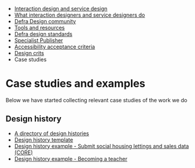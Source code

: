 <!-- Nav -->
* [Interaction design and service design](/README.md)
* [What interaction designers and service designers do](/design.md)
* [Defra Design community](/community.md)
* [Tools and resources](/tools-and-resources.md)
* [Defra design standards](https://github.com/DEFRA/design-standards)
* [Specialist Publisher](/specialist-publisher.md)
* [Accessibility acceptance criteria](/accessibility-acceptance-criteria.md)
* [Design crits](/design-crits.md)
* Case studies

# Case studies and examples 

Below we have started collecting relevant case studies of the work we do

## Design history

* [A directory of design histories](https://x-govuk.github.io/govuk-design-history/directory/)
* [Design history template](https://x-govuk.github.io/govuk-design-history/)
* [Design history example - Submit social housing lettings and sales data (CORE)](https://core-design-history.herokuapp.com/)
* [Design history example - Becoming a teacher](https://bat-design-history.netlify.app/)
